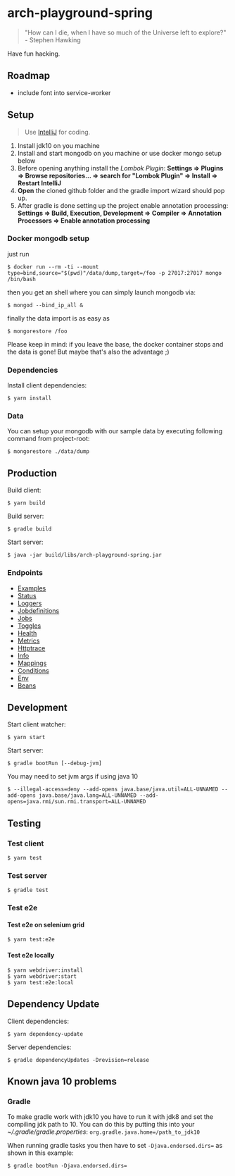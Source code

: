 # arch-playground-spring 

> "How can I die, when I have so much of the Universe left to explore?" - Stephen Hawking

Have fun hacking.

## Roadmap

* include font into service-worker

## Setup

> Use [IntelliJ](https://www.jetbrains.com/idea/download) for coding.
1. Install jdk10 on you machine 
2. Install and start mongodb on you machine or use docker mongo setup below
3. Before opening anything install the *Lombok Plugin*: **Settings => Plugins => Browse repositories... => search for "Lombok Plugin" => Install => Restart IntelliJ**
4. **Open** the cloned github folder and the gradle import wizard should pop up.
5. After gradle is done setting up the project enable annotation processing: **Settings => Build, Execution, Development => Compiler => Annotation Processors => Enable annotation processing**

### Docker mongodb setup

just run 

    $ docker run --rm -ti --mount type=bind,source="$(pwd)"/data/dump,target=/foo -p 27017:27017 mongo /bin/bash

then you get an shell where you can simply launch mongodb via:

    $ mongod --bind_ip_all &

finally the data import is as easy as

    $ mongorestore /foo

Please keep in mind: if you leave the base, the docker container stops and the data is gone! But maybe that's also the advantage ;)

### Dependencies

Install client dependencies:

    $ yarn install

### Data

You can setup your mongodb with our sample data by executing following command from project-root:

    $ mongorestore ./data/dump

## Production

Build client:

    $ yarn build

Build server:

    $ gradle build

Start server:

    $ java -jar build/libs/arch-playground-spring.jar

### Endpoints

* [Examples](http://localhost:4242/arch-playground-spring/examples)
* [Status](http://localhost:4242/arch-playground-spring/internal/status)
* [Loggers](http://localhost:4242/arch-playground-spring/internal/loggers)
* [Jobdefinitions](http://localhost:4242/arch-playground-spring/internal/jobdefinitions)
* [Jobs](http://localhost:4242/arch-playground-spring/internal/jobs)
* [Toggles](http://localhost:4242/arch-playground-spring/internal/toggles/console/index)
* [Health](http://localhost:4242/arch-playground-spring/internal/health)
* [Metrics](http://localhost:4242/arch-playground-spring/internal/metrics)
* [Httptrace](http://localhost:4242/arch-playground-spring/internal/httptrace)
* [Info](http://localhost:4242/arch-playground-spring/internal/info)
* [Mappings](http://localhost:4242/arch-playground-spring/internal/mappings)
* [Conditions](http://localhost:4242/arch-playground-spring/internal/conditions)
* [Env](http://localhost:4242/arch-playground-spring/internal/env)
* [Beans](http://localhost:4242/arch-playground-spring/internal/beans)

## Development

Start client watcher:

    $ yarn start

Start server:

    $ gradle bootRun [--debug-jvm]
    
You may need to set jvm args if using java 10

    $ --illegal-access=deny --add-opens java.base/java.util=ALL-UNNAMED --add-opens java.base/java.lang=ALL-UNNAMED --add-opens=java.rmi/sun.rmi.transport=ALL-UNNAMED

## Testing

### Test client

    $ yarn test

### Test server

    $ gradle test

### Test e2e

#### Test e2e on selenium grid

    $ yarn test:e2e
    
#### Test e2e locally

    $ yarn webdriver:install
    $ yarn webdriver:start
    $ yarn test:e2e:local

## Dependency Update

Client dependencies:

    $ yarn dependency-update

Server dependencies:

    $ gradle dependencyUpdates -Drevision=release

## Known java 10 problems

### Gradle

To make gradle work with jdk10 you have to run it with jdk8 and set the compiling jdk path to 10.
You can do this by putting this into your *~/.gradle/gradle.properties*: `org.gradle.java.home=/path_to_jdk10`

When running gradle tasks you then have to set `-Djava.endorsed.dirs=` as shown in this example:

    $ gradle bootRun -Djava.endorsed.dirs=
